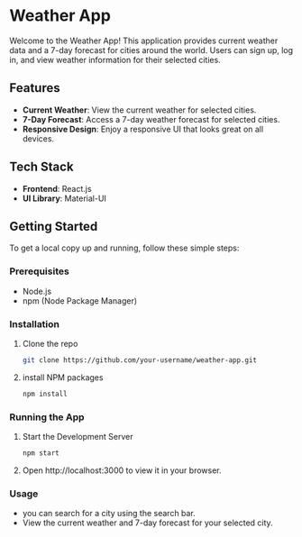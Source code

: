 # Weather App

Welcome to the Weather App! This application provides current weather data and a 7-day forecast for cities around the world. Users can sign up, log in, and view weather information for their selected cities.

## Features

- **Current Weather**: View the current weather for selected cities.
- **7-Day Forecast**: Access a 7-day weather forecast for selected cities.
- **Responsive Design**: Enjoy a responsive UI that looks great on all devices.


## Tech Stack

- **Frontend**: React.js
- **UI Library**: Material-UI

## Getting Started

To get a local copy up and running, follow these simple steps:

### Prerequisites

- Node.js
- npm (Node Package Manager)

### Installation

1. Clone the repo
   ```sh
   git clone https://github.com/your-username/weather-app.git
   ```
2. install NPM packages
   ```sh
   npm install
   ```
### Running the App

1. Start the Development Server
   ```sh
   npm start
   ```
2. Open http://localhost:3000 to view it in your browser.


### Usage

- you can search for a city using the search bar.
- View the current weather and 7-day forecast for your selected city.
